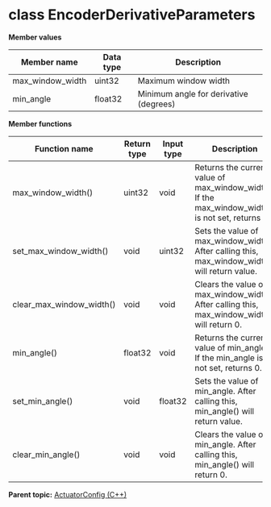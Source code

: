 # class EncoderDerivativeParameters

 **Member values** 

|Member name|Data type|Description|
|-----------|---------|-----------|
|max\_window\_width|uint32|Maximum window width|
|min\_angle|float32|Minimum angle for derivative \(degrees\)|

 **Member functions** 

|Function name|Return type|Input type|Description|
|-------------|-----------|----------|-----------|
|max\_window\_width\(\)|uint32|void|Returns the current value of max\_window\_width. If the max\_window\_width is not set, returns 0.|
|set\_max\_window\_width\(\)|void|uint32|Sets the value of max\_window\_width. After calling this, max\_window\_width\(\) will return value.|
|clear\_max\_window\_width\(\)|void|void|Clears the value of max\_window\_width. After calling this, max\_window\_width\(\) will return 0.|
|min\_angle\(\)|float32|void|Returns the current value of min\_angle. If the min\_angle is not set, returns 0.|
|set\_min\_angle\(\)|void|float32|Sets the value of min\_angle. After calling this, min\_angle\(\) will return value.|
|clear\_min\_angle\(\)|void|void|Clears the value of min\_angle. After calling this, min\_angle\(\) will return 0.|

**Parent topic:** [ActuatorConfig \(C++\)](../../summary_pages/ActuatorConfig.md)

